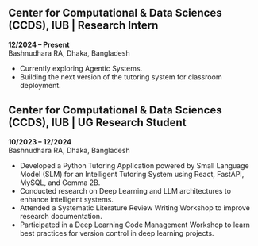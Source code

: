 ## Center for Computational & Data Sciences (CCDS), IUB | Research Intern

**12/2024 – Present**  
Bashnudhara RA, Dhaka, Bangladesh

- Currently exploring Agentic Systems.
- Building the next version of the tutoring system for classroom deployment.

## Center for Computational & Data Sciences (CCDS), IUB | UG Research Student

**10/2023 – 12/2024**  
Bashnudhara RA, Dhaka, Bangladesh

- Developed a Python Tutoring Application powered by Small Language Model (SLM) for an Intelligent Tutoring System using React, FastAPI, MySQL, and Gemma 2B.
- Conducted research on Deep Learning and LLM architectures to enhance intelligent systems.
- Attended a Systematic Literature Review Writing Workshop to improve research documentation.
- Participated in a Deep Learning Code Management Workshop to learn best practices for version control in deep learning projects.
